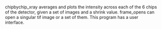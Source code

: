 chipbychip_xray averages and plots the intensity across each of the 6 chips of the detector, given a set of images and a shrink value.
frame_opens can open a singular tif image or a set of them. This program has a user interface.
